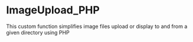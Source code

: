 # ImageUpload_PHP
This custom function simplifies image files upload or display to and from a given directory using PHP
